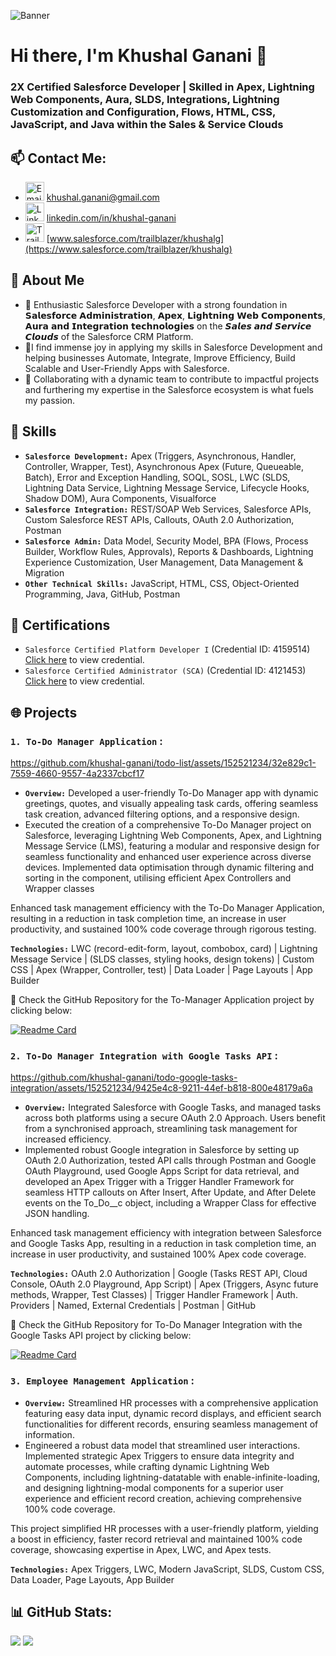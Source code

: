 ![Banner](https://github.com/khushal-ganani/khushal-ganani/assets/152521234/5a66a1b3-ce2b-450a-872e-2a85babbbc6b)

# Hi there, I'm Khushal Ganani 👋
### 2X Certified Salesforce Developer | Skilled in Apex, Lightning Web Components, Aura, SLDS, Integrations, Lightning Customization and Configuration, Flows, HTML, CSS, JavaScript, and Java within the Sales & Service Clouds

## 📫 Contact Me:

- <a href="mailto:khushal.ganani@gmail.com"><img src="https://www.dropbox.com/scl/fi/z4jjpuaz30wplkujtcdwh/Gmail_Logo_512px.png?rlkey=wkhu80tueuk4bl5bhj2qoh21j&raw=1" alt="Email" width="30" style="display: inline-block"/></a> [khushal.ganani@gmail.com](mailto:khushal.ganani@gmail.com)
- <a href="https://www.linkedin.com/in/khushal-ganani/"><img src="https://www.dropbox.com/scl/fi/j8asufm9aowhaeo2kb7uw/LinkedIn_logo.png?rlkey=3g3wfqnby5kdvwjng4ubtajnr&raw=1" alt="LinkedIn" width="30" style="display: inline-block"/></a> [linkedin.com/in/khushal-ganani](https://linkedin.com/in/khushal-ganani)
- <a href="https://www.salesforce.com/trailblazer/khushalg"><img src="https://www.dropbox.com/scl/fi/ku42ytth3f0osi1n1crbj/trailhead.png?rlkey=6jcvpye4ctywan6hk01j5gwzl&raw=1" alt="Trailblazer Profile" width="30" style="display: inline-block"/></a> [www.salesforce.com/trailblazer/khushalg](https://www.salesforce.com/trailblazer/khushalg)

## 🌟 About Me
- 🔭 Enthusiastic Salesforce Developer with a strong foundation in 𝗦𝗮𝗹𝗲𝘀𝗳𝗼𝗿𝗰𝗲 𝗔𝗱𝗺𝗶𝗻𝗶𝘀𝘁𝗿𝗮𝘁𝗶𝗼𝗻, 𝗔𝗽𝗲𝘅, 𝗟𝗶𝗴𝗵𝘁𝗻𝗶𝗻𝗴 𝗪𝗲𝗯 𝗖𝗼𝗺𝗽𝗼𝗻𝗲𝗻𝘁𝘀, 𝗔𝘂𝗿𝗮 𝗮𝗻𝗱 𝗜𝗻𝘁𝗲𝗴𝗿𝗮𝘁𝗶𝗼𝗻 𝘁𝗲𝗰𝗵𝗻𝗼𝗹𝗼𝗴𝗶𝗲𝘀 on the 𝙎𝙖𝙡𝙚𝙨 𝙖𝙣𝙙 𝙎𝙚𝙧𝙫𝙞𝙘𝙚 𝘾𝙡𝙤𝙪𝙙𝙨 of the Salesforce CRM Platform.
- 🌟I find immense joy in applying my skills in Salesforce Development and helping businesses Automate, Integrate, Improve Efficiency, Build Scalable and User-Friendly Apps with Salesforce. 
- 🚀 Collaborating with a dynamic team to contribute to impactful projects and furthering my expertise in the Salesforce ecosystem is what fuels my passion.

## 🎯 Skills
- **`Salesforce Development:`** Apex (Triggers, Asynchronous, Handler, Controller, Wrapper, Test), Asynchronous Apex (Future, Queueable, Batch), Error and Exception Handling, SOQL, SOSL, LWC (SLDS, Lightning Data Service, Lightning Message Service, Lifecycle Hooks, Shadow DOM), Aura Components, Visualforce
- **`Salesforce Integration:`** REST/SOAP Web Services, Salesforce APIs, Custom Salesforce REST APIs, Callouts, OAuth 2.0 Authorization, Postman
- **`Salesforce Admin:`** Data Model, Security Model, BPA (Flows, Process Builder, Workflow Rules, Approvals), Reports & Dashboards, Lightning Experience Customization, User Management, Data Management & Migration
- **`Other Technical Skills:`** JavaScript, HTML, CSS, Object-Oriented Programming, Java, GitHub, Postman

## 📄 Certifications
- `Salesforce Certified Platform Developer I` (Credential ID: 4159514) [Click here](https://drive.google.com/file/d/18UvSiHAefp3MOcrrs38-2xNqTDIoCJ9K/view?usp=sharing) to view credential.
- `Salesforce Certified Administrator (SCA)` (Credential ID: 4121453) [Click here](https://drive.google.com/file/d/1fVWaRn1qv2IRvSz3gkli6iRBTroM8e6p/view?usp=sharing) to view credential.

## 🌐 Projects
### `1. To-Do Manager Application` :


https://github.com/khushal-ganani/todo-list/assets/152521234/32e829c1-7559-4660-9557-4a2337cbcf17



- **`Overview:`** Developed a user-friendly To-Do Manager app with dynamic greetings, quotes, and visually appealing task cards, offering seamless task creation, advanced filtering options, and a responsive design.	
- Executed the creation of a comprehensive To-Do Manager project on Salesforce, leveraging Lightning Web Components, Apex, and Lightning Message Service (LMS), featuring a modular and responsive design for seamless functionality and enhanced user experience across diverse devices. Implemented data optimisation through dynamic filtering and sorting in the component, utilising efficient Apex Controllers and Wrapper classes

Enhanced task management efficiency with the To-Do Manager Application, resulting in a reduction in task completion time, an increase in user productivity, and sustained 100% code coverage through rigorous testing.

**`Technologies:`** LWC (record-edit-form, layout, combobox, card) | Lightning Message Service | (SLDS classes, styling hooks, design tokens) | Custom CSS | Apex (Wrapper, Controller, test) | Data Loader | Page Layouts | App Builder

🔗 Check the GitHub Repository for the To-Manager Application project by clicking below:

[![Readme Card](https://github-readme-stats.vercel.app/api/pin/?username=khushal-ganani&repo=todo-list)](https://github.com/khushal-ganani/todo-list)


### `2. To-Do Manager Integration with Google Tasks API` :



https://github.com/khushal-ganani/todo-google-tasks-integration/assets/152521234/9425e4c8-9211-44ef-b818-800e48179a6a




- **`Overview:`** Integrated Salesforce with Google Tasks, and managed tasks across both platforms using a secure OAuth 2.0 Approach. Users benefit from a synchronised approach, streamlining task management for increased efficiency.
- Implemented robust Google integration in Salesforce by setting up OAuth 2.0 Authorization, tested API calls through Postman and Google OAuth Playground, used Google Apps Script for data retrieval, and developed an Apex Trigger with a Trigger Handler Framework for seamless HTTP callouts on After Insert, After Update, and After Delete events on the To_Do__c object, including a Wrapper Class for effective JSON handling.	

Enhanced task management efficiency with integration between Salesforce and Google Tasks App, resulting in a reduction in task completion time, an increase in user productivity, and sustained 100% Apex code coverage.

**`Technologies:`** OAuth 2.0 Authorization | Google (Tasks REST API, Cloud Console, OAuth 2.0  Playground, App Script) | Apex (Triggers, Async future methods, Wrapper, Test Classes) | Trigger Handler Framework | Auth. Providers | Named, External Credentials | Postman | GitHub  

🔗 Check the GitHub Repository for To-Do Manager Integration with the Google Tasks API project by clicking below:

[![Readme Card](https://github-readme-stats.vercel.app/api/pin/?username=khushal-ganani&repo=todo-google-tasks-integration)](https://github.com/khushal-ganani/todo-google-tasks-integration)

### `3. Employee Management Application` :
- **`Overview:`** Streamlined HR processes with a comprehensive application featuring easy data input, dynamic record displays, and efficient search functionalities for different records, ensuring seamless management of information.
- Engineered a robust data model that streamlined user interactions. Implemented strategic Apex Triggers to ensure data integrity and automate processes, while crafting dynamic Lightning Web Components, including lightning-datatable with enable-infinite-loading, and designing lightning-modal components for a superior user experience and efficient record creation, achieving comprehensive 100% code coverage.

This project simplified HR processes with a user-friendly platform, yielding a boost in efficiency,  faster record retrieval and maintained 100% code coverage, showcasing expertise in Apex, LWC, and Apex tests.

**`Technologies:`** Apex Triggers, LWC, Modern JavaScript, SLDS, Custom CSS, Data Loader, Page Layouts, App Builder

## 📊 GitHub Stats:
![](https://github-readme-stats.vercel.app/api?username=khushal-ganani&theme=nightowl&hide_border=false&include_all_commits=true&count_private=false)
![](https://github-readme-stats.vercel.app/api/top-langs/?username=khushal-ganani&theme=nightowl&hide_border=false&include_all_commits=true&count_private=false&layout=compact)
